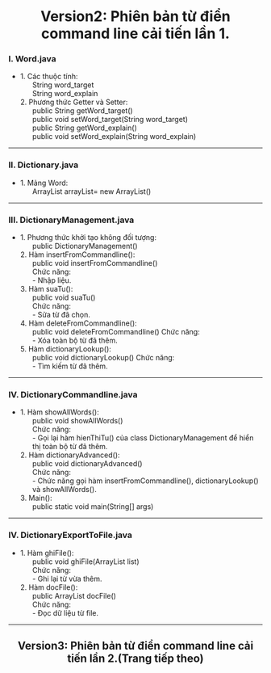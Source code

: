 <h1 align="center"> Version2: Phiên bản từ điển command line cải tiến lần 1. </h1>
<h3>I. Word.java<br></h3>
<ul>
	<li>
		1. Các thuộc tính:
		<ol>
			String word_target<br>
    			String word_explain<br>
		</ol>
		2. Phương thức Getter và Setter:
		<ol>
			public String getWord_target()<br>
			public void setWord_target(String word_target)<br>
			public String getWord_explain()<br>
			public void setWord_explain(String word_explain)<br>
		</ol>
  	</li>
</ul> <hr>
<h3>II. Dictionary.java<br></h3>
<ul>
  	<li>
      		1. Mảng Word:
		<ol>
			ArrayList<Word> arrayList= new ArrayList<Word>()
		</ol>
  	</li>
</ul> <hr>
<h3>III. DictionaryManagement.java<br></h3>
<ul>
  	<li>
		1. Phương thức khởi tạo không đối tượng:
		<ol>
			public DictionaryManagement()
		</ol>
		2. Hàm insertFromCommandline():
		<ol>
			public void insertFromCommandline()<br>
			Chức năng:<br>
			- Nhập liệu.
		</ol>
		3. Hàm suaTu():
		<ol>
			public void suaTu()<br>
			Chức năng:<br>
			- Sửa từ đã chọn.
		</ol>
		4. Hàm deleteFromCommandline():
		<ol>
			public void deleteFromCommandline()
			Chức năng:<br>
			- Xóa toàn bộ từ đã thêm.
		</ol>
		5. Hàm dictionaryLookup():
		<ol>
			public void dictionaryLookup()
			Chức năng:<br>
			- Tìm kiếm từ đã thêm.
		</ol>
  	</li>
</ul> <hr>
<h3>IV. DictionaryCommandline.java</h3>
<ul>
   	<li>
      		1. Hàm showAllWords():
		<ol>
			public void showAllWords()<br>
			Chức năng:<br>
			- Gọi lại hàm hienThiTu() của class DictionaryManagement để hiển thị toàn bộ từ đã thêm.
		</ol>
		2. Hàm dictionaryAdvanced():
		<ol>
			public void dictionaryAdvanced()<br>
			Chức năng:<br>
			- Chức năng gọi hàm insertFromCommandline(), dictionaryLookup() và showAllWords().
		</ol>
		3. Main():
		<ol>
			public static void main(String[] args)
		</ol>
  	</li>	
</ul> <hr>
<h3>IV. DictionaryExportToFile.java</h3>
<ul>
   	<li>
      		1. Hàm ghiFile():
		<ol>
			public void ghiFile(ArrayList <Word> list)<br>
			Chức năng:<br>
			- Ghi lại từ vừa thêm.
		</ol>
		2. Hàm docFile():
		<ol>
			public ArrayList docFile()<br>
			Chức năng:<br>
			- Đọc dữ liệu từ file.
		</ol>
  	</li>	
</ul> <hr>
<h2 align="center"> Version3: Phiên bản từ điển command line cải tiến lần 2.(Trang tiếp theo) </h2>
